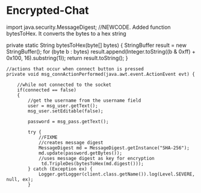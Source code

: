 # Encrypted-Chat

import java.security.MessageDigest;
//NEWCODE. Added function bytesToHex. It converts the bytes to a hex string

private static String bytesToHex(byte[] bytes) {
        StringBuffer result = new StringBuffer();
        for (byte b : bytes)
            result.append(Integer.toString((b & 0xff) + 0x100, 16).substring(1));
            return result.toString();
    }
    
    
    
    
    //actions that occur when connect button is pressed 
    private void msg_connActionPerformed(java.awt.event.ActionEvent evt) {                                         
        
        //while not connected to the socket
        if(connected == false)
        {
            //get the username from the username field 
            user = msg_user.getText();
            msg_user.setEditable(false);
           
            password = msg_pass.getText(); 
            
            try {
                //FIXME
                //creates message digest
                MessageDigest md = MessageDigest.getInstance("SHA-256");
                md.update(password.getBytes());
                //uses message digest as key for encryption
                 td.TripleDes(bytesToHex(md.digest()));
            } catch (Exception ex) {
                Logger.getLogger(client.class.getName()).log(Level.SEVERE, null, ex);
            }
            

